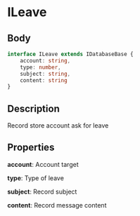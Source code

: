 # ILeave

## Body

```typescript
interface ILeave extends IDatabaseBase {
    account: string,
    type: number,
    subject: string,
    content: string
}
```

## Description

Record store account ask for leave

## Properties

**account**: Account target

**type**: Type of leave

**subject**: Record subject

**content**: Record message content